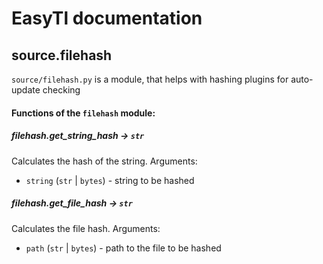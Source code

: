 # EasyTl documentation

## source.filehash
`source/filehash.py` is a module, that helps with hashing plugins for auto-update checking

#### Functions of the `filehash` module:

##### filehash.get_string_hash -> `str`
Calculates the hash of the string. Arguments:
- `string` (`str` | `bytes`) - string to be hashed

##### filehash.get_file_hash -> `str`
Calculates the file hash. Arguments:
- `path` (`str` | `bytes`) - path to the file to be hashed